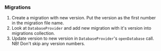 ### Migrations

1. Create a migration with new version. Put the version as the first number in the migration file name.
2. Look at `DatabaseProvider` and add new migration with it's version into migrations collection.
3. Update version to new version in `DatabaseProvider`'s `openDatabase` call.
NB! Don't skip any version numbers.